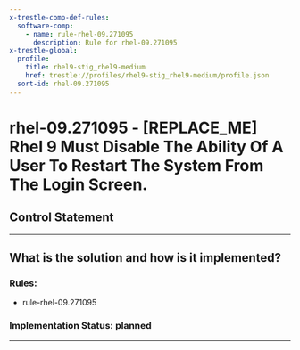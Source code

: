 ```yaml
---
x-trestle-comp-def-rules:
  software-comp:
    - name: rule-rhel-09.271095
      description: Rule for rhel-09.271095
x-trestle-global:
  profile:
    title: rhel9-stig_rhel9-medium
    href: trestle://profiles/rhel9-stig_rhel9-medium/profile.json
  sort-id: rhel-09.271095
---
```


# rhel-09.271095 - \[REPLACE_ME\] Rhel 9 Must Disable The Ability Of A User To Restart The System From The Login Screen.

## Control Statement

______________________________________________________________________

## What is the solution and how is it implemented?

<!-- For implementation status enter one of: implemented, partial, planned, alternative, not-applicable -->

<!-- Note that the list of rules under ### Rules: is read-only and changes will not be captured after assembly to JSON -->

<!-- Add control implementation description here for control: rhel-09.271095 -->

### Rules:

  - rule-rhel-09.271095

### Implementation Status: planned

______________________________________________________________________
